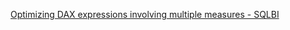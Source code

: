 [Optimizing DAX expressions involving multiple measures - SQLBI](https://www.sqlbi.com/articles/optimizing-dax-expressions-involving-multiple-measures/)

